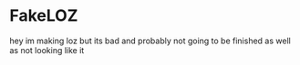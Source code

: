 # FakeLOZ
hey im making loz but its bad and probably not going to be finished as well as not looking like it 
